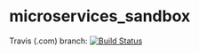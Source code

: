 # microservices_sandbox

Travis (.com) branch:
[![Build Status](https://travis-ci.com/githubfoam/microservices_sandbox.svg?branch=main)](https://travis-ci.com/githubfoam/microservices_sandbox)  


~~~~

~~~~
